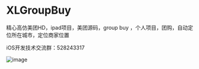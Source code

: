 # XLGroupBuy
精心高仿美团HD，ipad项目，美团源码，group buy ，个人项目，团购，自动定位所在城市，定位商家位置


iOS开发技术交流群：528243317


![image](https://github.com/aiqiuqiu/Tuan/blob/master/Tuan/1.gif)

